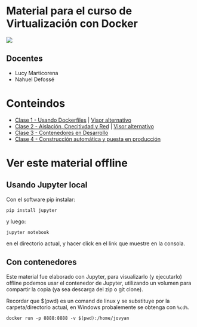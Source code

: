 # Material para el curso de Virtualización con Docker 
![](https://www.docker.com/sites/default/files/Whale%20Logo332_5.png)

## Docentes

* Lucy Marticorena
* Nahuel Defossé
    
# Conteindos

* <a href="01 - Usando Dockerfiles.ipynb">Clase 1 - Usando Dockerfiles</a> | [Visor alternativo](https://nbviewer.jupyter.org/github/UNPSJB/eip-docker/blob/master/01%20-%20Usando%20Dockerfiles.ipynb)
* [Clase 2 - Aislación, Cnecitivdad y Red](02%20-%20Aislación%2C%20Conectividad%20y%20Red.ipynb) | [Visor alternativo](https://nbviewer.jupyter.org/github/UNPSJB/eip-docker/blob/master/02%20-%20Aislaci%C3%B3n%2C%20Conectividad%20y%20Red.ipynb)
* [Clase 3 - Contenedores en Desarrollo](03%20-%20Contenedores%20en%20Desarrollo.ipynb)
* [Clase 4 - Construcción automática y puesta en producción](04%20-%20Construcción%20automática%20y%20puesta%20en%20Producción.ipynb)




# Ver este material offline

## Usando Jupyter local

Con el software pip instalar:
```
pip install jupyter
```
y luego:
```
jupyter notebook 
```
en el directorio actual, y hacer click en el link que muestre en la consola.

## Con contenedores

Este material fue elaborado con Jupyter, para visualizarlo (y ejecutarlo)
offline podemos usar el contenedor de Jupyter, utilizando un volumen para
compartir la copia (ya sea descarga del zip o git clone).

Recordar que $(pwd) es un comand de linux y se substituye por la carpeta/directorio actual, en Windows probalemente se obtenga con `%cd%`.

```
docker run -p 8888:8888 -v $(pwd):/home/jovyan                                
``` 
